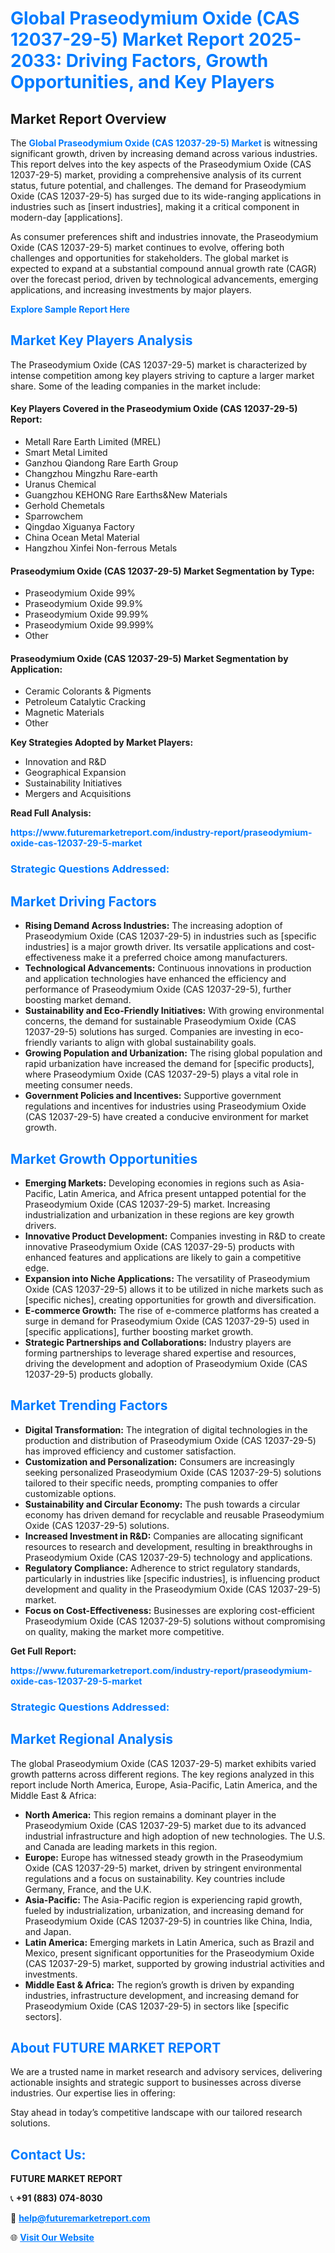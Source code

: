 <h1 style="color: #007BFF;">Global Praseodymium Oxide (CAS 12037-29-5) Market Report 2025-2033: Driving Factors, Growth Opportunities, and Key Players</h1>

<section id="overview">
<h2>Market Report Overview</h2>
<p>The <a href="https://www.futuremarketreport.com/industry-report/praseodymium-oxide-cas-12037-29-5-market" style="color: #007BFF; text-decoration: none;"><strong>Global Praseodymium Oxide (CAS 12037-29-5) Market</strong></a> is witnessing significant growth, driven by increasing demand across various industries. This report delves into the key aspects of the Praseodymium Oxide (CAS 12037-29-5) market, providing a comprehensive analysis of its current status, future potential, and challenges. The demand for Praseodymium Oxide (CAS 12037-29-5) has surged due to its wide-ranging applications in industries such as [insert industries], making it a critical component in modern-day [applications].</p>
<p>As consumer preferences shift and industries innovate, the Praseodymium Oxide (CAS 12037-29-5) market continues to evolve, offering both challenges and opportunities for stakeholders. The global market is expected to expand at a substantial compound annual growth rate (CAGR) over the forecast period, driven by technological advancements, emerging applications, and increasing investments by major players.</p>
</section>

<section id="overview">
<p><a href="https://www.futuremarketreport.com/request-sample/reportId=85280" style="color: #007BFF; text-decoration: none;"><strong>Explore Sample Report Here</strong></a></p>
</section>

<section id="key-players">
<h2 style="color: #007BFF;">Market Key Players Analysis</h2>
<p>The Praseodymium Oxide (CAS 12037-29-5) market is characterized by intense competition among key players striving to capture a larger market share. Some of the leading companies in the market include:</p>
<h4>Key Players Covered in the Praseodymium Oxide (CAS 12037-29-5) Report:</h4>
<ul><li>Metall Rare Earth Limited (MREL)</li><li>Smart Metal Limited</li><li>Ganzhou Qiandong Rare Earth Group</li><li>Changzhou Mingzhu Rare-earth</li><li>Uranus Chemical</li><li>Guangzhou KEHONG Rare Earths&amp;New Materials</li><li>Gerhold Chemetals</li><li>Sparrowchem</li><li>Qingdao Xiguanya Factory</li><li>China Ocean Metal Material</li><li>Hangzhou Xinfei Non-ferrous Metals</li></ul>
<h4>Praseodymium Oxide (CAS 12037-29-5) Market Segmentation by Type:</h4>
<ul><li>Praseodymium Oxide 99%</li><li>Praseodymium Oxide 99.9%</li><li>Praseodymium Oxide 99.99%</li><li>Praseodymium Oxide 99.999%</li><li>Other</li></ul>

<h4>Praseodymium Oxide (CAS 12037-29-5) Market Segmentation by Application:</h4>
<ul><li>Ceramic Colorants &amp; Pigments</li><li>Petroleum Catalytic Cracking</li><li>Magnetic Materials</li><li>Other</li></ul>
<p><strong>Key Strategies Adopted by Market Players:</strong></p>
<ul>
<li>Innovation and R&D</li>
<li>Geographical Expansion</li>
<li>Sustainability Initiatives</li>
<li>Mergers and Acquisitions</li>
</ul>
</section>

<section>
<p><strong>Read Full Analysis: </strong></p><a href="https://www.futuremarketreport.com/industry-report/praseodymium-oxide-cas-12037-29-5-market" style="color: #007BFF; text-decoration: none;"><strong>https://www.futuremarketreport.com/industry-report/praseodymium-oxide-cas-12037-29-5-market</strong></a>
<h3 style="color: #007BFF;">Strategic Questions Addressed:</h3>
</section>

<section id="driving-factors">
<h2 style="color: #007BFF;">Market Driving Factors</h2>
<ul>
<li><strong>Rising Demand Across Industries:</strong> The increasing adoption of Praseodymium Oxide (CAS 12037-29-5) in industries such as [specific industries] is a major growth driver. Its versatile applications and cost-effectiveness make it a preferred choice among manufacturers.</li>
<li><strong>Technological Advancements:</strong> Continuous innovations in production and application technologies have enhanced the efficiency and performance of Praseodymium Oxide (CAS 12037-29-5), further boosting market demand.</li>
<li><strong>Sustainability and Eco-Friendly Initiatives:</strong> With growing environmental concerns, the demand for sustainable Praseodymium Oxide (CAS 12037-29-5) solutions has surged. Companies are investing in eco-friendly variants to align with global sustainability goals.</li>
<li><strong>Growing Population and Urbanization:</strong> The rising global population and rapid urbanization have increased the demand for [specific products], where Praseodymium Oxide (CAS 12037-29-5) plays a vital role in meeting consumer needs.</li>
<li><strong>Government Policies and Incentives:</strong> Supportive government regulations and incentives for industries using Praseodymium Oxide (CAS 12037-29-5) have created a conducive environment for market growth.</li>
</ul>
</section>

<section id="growth-opportunities">
<h2 style="color: #007BFF;">Market Growth Opportunities</h2>
<ul>
<li><strong>Emerging Markets:</strong> Developing economies in regions such as Asia-Pacific, Latin America, and Africa present untapped potential for the Praseodymium Oxide (CAS 12037-29-5) market. Increasing industrialization and urbanization in these regions are key growth drivers.</li>
<li><strong>Innovative Product Development:</strong> Companies investing in R&D to create innovative Praseodymium Oxide (CAS 12037-29-5) products with enhanced features and applications are likely to gain a competitive edge.</li>
<li><strong>Expansion into Niche Applications:</strong> The versatility of Praseodymium Oxide (CAS 12037-29-5) allows it to be utilized in niche markets such as [specific niches], creating opportunities for growth and diversification.</li>
<li><strong>E-commerce Growth:</strong> The rise of e-commerce platforms has created a surge in demand for Praseodymium Oxide (CAS 12037-29-5) used in [specific applications], further boosting market growth.</li>
<li><strong>Strategic Partnerships and Collaborations:</strong> Industry players are forming partnerships to leverage shared expertise and resources, driving the development and adoption of Praseodymium Oxide (CAS 12037-29-5) products globally.</li>
</ul>
</section>

<section id="trending-factors">
<h2 style="color: #007BFF;">Market Trending Factors</h2>
<ul>
<li><strong>Digital Transformation:</strong> The integration of digital technologies in the production and distribution of Praseodymium Oxide (CAS 12037-29-5) has improved efficiency and customer satisfaction.</li>
<li><strong>Customization and Personalization:</strong> Consumers are increasingly seeking personalized Praseodymium Oxide (CAS 12037-29-5) solutions tailored to their specific needs, prompting companies to offer customizable options.</li>
<li><strong>Sustainability and Circular Economy:</strong> The push towards a circular economy has driven demand for recyclable and reusable Praseodymium Oxide (CAS 12037-29-5) solutions.</li>
<li><strong>Increased Investment in R&D:</strong> Companies are allocating significant resources to research and development, resulting in breakthroughs in Praseodymium Oxide (CAS 12037-29-5) technology and applications.</li>
<li><strong>Regulatory Compliance:</strong> Adherence to strict regulatory standards, particularly in industries like [specific industries], is influencing product development and quality in the Praseodymium Oxide (CAS 12037-29-5) market.</li>
<li><strong>Focus on Cost-Effectiveness:</strong> Businesses are exploring cost-efficient Praseodymium Oxide (CAS 12037-29-5) solutions without compromising on quality, making the market more competitive.</li>
</ul>
</section>

<section>
<p><strong>Get Full Report: </strong></p><a href="https://www.futuremarketreport.com/industry-report/praseodymium-oxide-cas-12037-29-5-market" style="color: #007BFF; text-decoration: none;"><strong>https://www.futuremarketreport.com/industry-report/praseodymium-oxide-cas-12037-29-5-market</strong></a>
<h3 style="color: #007BFF;">Strategic Questions Addressed:</h3>
</section>


<section id="regional-analysis">
<h2 style="color: #007BFF;">Market Regional Analysis</h2>
<p>The global Praseodymium Oxide (CAS 12037-29-5) market exhibits varied growth patterns across different regions. The key regions analyzed in this report include North America, Europe, Asia-Pacific, Latin America, and the Middle East & Africa:</p>
<ul>
<li><strong>North America:</strong> This region remains a dominant player in the Praseodymium Oxide (CAS 12037-29-5) market due to its advanced industrial infrastructure and high adoption of new technologies. The U.S. and Canada are leading markets in this region.</li>
<li><strong>Europe:</strong> Europe has witnessed steady growth in the Praseodymium Oxide (CAS 12037-29-5) market, driven by stringent environmental regulations and a focus on sustainability. Key countries include Germany, France, and the U.K.</li>
<li><strong>Asia-Pacific:</strong> The Asia-Pacific region is experiencing rapid growth, fueled by industrialization, urbanization, and increasing demand for Praseodymium Oxide (CAS 12037-29-5) in countries like China, India, and Japan.</li>
<li><strong>Latin America:</strong> Emerging markets in Latin America, such as Brazil and Mexico, present significant opportunities for the Praseodymium Oxide (CAS 12037-29-5) market, supported by growing industrial activities and investments.</li>
<li><strong>Middle East & Africa:</strong> The region’s growth is driven by expanding industries, infrastructure development, and increasing demand for Praseodymium Oxide (CAS 12037-29-5) in sectors like [specific sectors].</li>
</ul>
</section>

<footer>
<h2 style="color: #007BFF;">About FUTURE MARKET REPORT</h2>
<p>We are a trusted name in market research and advisory services, delivering actionable insights and strategic support to businesses across diverse industries. Our expertise lies in offering:</p>

<p>Stay ahead in today’s competitive landscape with our tailored research solutions.</p>

<h2 style="color: #007BFF;">Contact Us:</h2>
<p><strong>FUTURE MARKET REPORT</strong></p>
<p>📞 <strong>+91 (883) 074-8030</strong></p>
<p>📧 <strong><a href="mailto:help@futuremarketreport.com" style="color: #007BFF;">help@futuremarketreport.com</a></strong></p>
<p>🌐 <strong><a href="https://www.futuremarketreport.com/" style="color: #007BFF;">Visit Our Website</a></strong></p>
</footer>